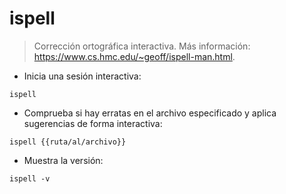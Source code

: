 # ispell

> Corrección ortográfica interactiva.
> Más información: <https://www.cs.hmc.edu/~geoff/ispell-man.html>.

- Inicia una sesión interactiva:

`ispell`

- Comprueba si hay erratas en el archivo especificado y aplica sugerencias de forma interactiva:

`ispell {{ruta/al/archivo}}`

- Muestra la versión:

`ispell -v`
